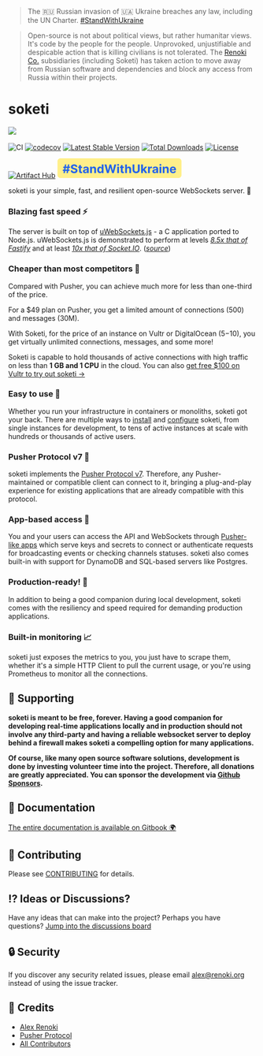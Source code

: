 > The 🇷🇺 Russian invasion of 🇺🇦 Ukraine breaches any law, including the UN Charter. [#StandWithUkraine](https://github.com/vshymanskyy/StandWithUkraine)

> Open-source is not about political views, but rather humanitar views. It's code by the people for the people. Unprovoked, unjustifiable and despicable action that is killing civilians is not tolerated. The [Renoki Co.](https://github.com/renoki-co) subsidiaries (including Soketi) has taken action to move away from Russian software and dependencies and block any access from Russia within their projects.

soketi
======

<img src="assets/logo.png" width="120" />

![CI](https://github.com/soketi/soketi/workflows/CI/badge.svg?branch=master)
[![codecov](https://codecov.io/gh/soketi/soketi/branch/master/graph/badge.svg)](https://codecov.io/gh/soketi/soketi/branch/master)
[![Latest Stable Version](https://img.shields.io/github/v/release/soketi/soketi)](https://www.npmjs.com/package/@soketi/soketi)
[![Total Downloads](https://img.shields.io/npm/dt/@soketi/soketi)](https://www.npmjs.com/package/@soketi/soketi)
[![License](https://img.shields.io/npm/l/@soketi/soketi)](https://www.npmjs.com/package/@soketi/soketi)

[![Artifact Hub](https://img.shields.io/endpoint?url=https://artifacthub.io/badge/repository/soketi)](https://artifacthub.io/packages/search?repo=soketi)
[![StandWithUkraine](https://raw.githubusercontent.com/vshymanskyy/StandWithUkraine/main/badges/StandWithUkraine.svg)](https://github.com/vshymanskyy/StandWithUkraine/blob/main/docs/README.md)

soketi is your simple, fast, and resilient open-source WebSockets server. 📣

### Blazing fast speed ⚡

The server is built on top of [uWebSockets.js](https://github.com/uNetworking/uWebSockets.js) - a C application ported to Node.js. uWebSockets.js is demonstrated to perform at levels [_8.5x that of Fastify_](https://alexhultman.medium.com/serving-100k-requests-second-from-a-fanless-raspberry-pi-4-over-ethernet-fdd2c2e05a1e) and at least [_10x that of Socket.IO_](https://medium.com/swlh/100k-secure-websockets-with-raspberry-pi-4-1ba5d2127a23). ([_source_](https://github.com/uNetworking/uWebSockets.js))

### Cheaper than most competitors 🤑

Compared with Pusher, you can achieve much more for less than one-third of the price.

For a $49 plan on Pusher, you get a limited amount of connections (500) and messages (30M).

With Soketi, for the price of an instance on Vultr or DigitalOcean ($5-$10), you get virtually unlimited connections, messages, and some more!

Soketi is capable to hold thousands of active connections with high traffic on less than **1 GB and 1 CPU** in the cloud. You can also [get free $100 on Vultr to try out soketi →](https://www.vultr.com/?ref=9032189-8H)

### Easy to use 👶

Whether you run your infrastructure in containers or monoliths, soketi got your back. There are multiple ways to [install](https://docs.soketi.app/getting-started/installation) and [configure](https://docs.soketi.app/getting-started/environment-variables) soketi, from single instances for development, to tens of active instances at scale with hundreds or thousands of active users.

### Pusher Protocol v7 📡

soketi implements the [Pusher Protocol v7](https://pusher.com/docs/channels/library\_auth\_reference/pusher-websockets-protocol#version-7-2017-11). Therefore, any Pusher-maintained or compatible client can connect to it, bringing a plug-and-play experience for existing applications that are already compatible with this protocol.

### App-based access 🔐

You and your users can access the API and WebSockets through [Pusher-like apps](https://docs.soketi.app/app-management/introduction) which serve keys and secrets to connect or authenticate requests for broadcasting events or checking channels statuses. soketi also comes built-in with support for DynamoDB and SQL-based servers like Postgres.

### Production-ready! 🤖

In addition to being a good companion during local development, soketi comes with the resiliency and speed required for demanding production applications.

### Built-in monitoring 📈

soketi just exposes the metrics to you, you just have to scrape them, whether it's a simple HTTP Client to pull the current usage, or you're using Prometheus to monitor all the connections.

## 🤝 Supporting

**soketi is meant to be free, forever. Having a good companion for developing real-time applications locally and in production should not involve any third-party and having a reliable websocket server to deploy behind a firewall makes soketi a compelling option for many applications.**

**Of course, like many open source software solutions, development is done by investing volunteer time into the project. Therefore, all donations are greatly appreciated. You can sponsor the development via **[**Github Sponsors**](https://github.com/sponsors/rennokki)**.**

## 📃 Documentation

[The entire documentation is available on Gitbook 🌍](https://rennokki.gitbook.io/soketi-docs/)

## 🤝 Contributing

Please see [CONTRIBUTING](CONTRIBUTING.md) for details.

## ⁉ Ideas or Discussions?

Have any ideas that can make into the project? Perhaps you have questions? [Jump into the discussions board](https://github.com/soketi/soketi/discussions)

## 🔒  Security

If you discover any security related issues, please email alex@renoki.org instead of using the issue tracker.

## 🎉 Credits

- [Alex Renoki](https://github.com/rennokki)
- [Pusher Protocol](https://pusher.com/docs/channels/library_auth_reference/pusher-websockets-protocol)
- [All Contributors](../../contributors)
